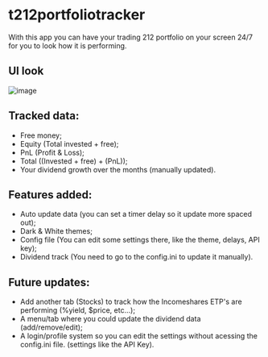 # t212portfoliotracker
With this app you can have your trading 212 portfolio on your screen 24/7 for you to look how it is performing.

## UI look
![image](https://github.com/user-attachments/assets/91213621-7a76-432a-b872-0feb44a707cc)

## Tracked data:
- Free money;
- Equity (Total invested + free);
- PnL (Profit & Loss);
- Total ((Invested + free) + (PnL));
- Your dividend growth over the months (manually updated).

## Features added:
- Auto update data (you can set a timer delay so it update more spaced out);
- Dark & White themes;
- Config file (You can edit some settings there, like the theme, delays, API key);
- Dividend track (You need to go to the config.ini to update it manually).

## Future updates:
- Add another tab (Stocks) to track how the Incomeshares ETP's are performing (%yield, $price, etc...);
- A menu/tab where you could update the dividend data (add/remove/edit);
- A login/profile system so you can edit the settings without acessing the config.ini file. (settings like the API Key).
